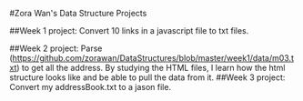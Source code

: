#Zora Wan's Data Structure Projects

##Week 1 project: Convert 10 links in a javascript file to txt files.
  
##Week 2 project: Parse (https://github.com/zorawan/DataStructures/blob/master/week1/data/m03.txt) to get all the address.
 By studying the HTML files, I learn how the html structure looks like and be able to pull the data from it.
##Week 3 project: Convert my addressBook.txt to a jason file. 
